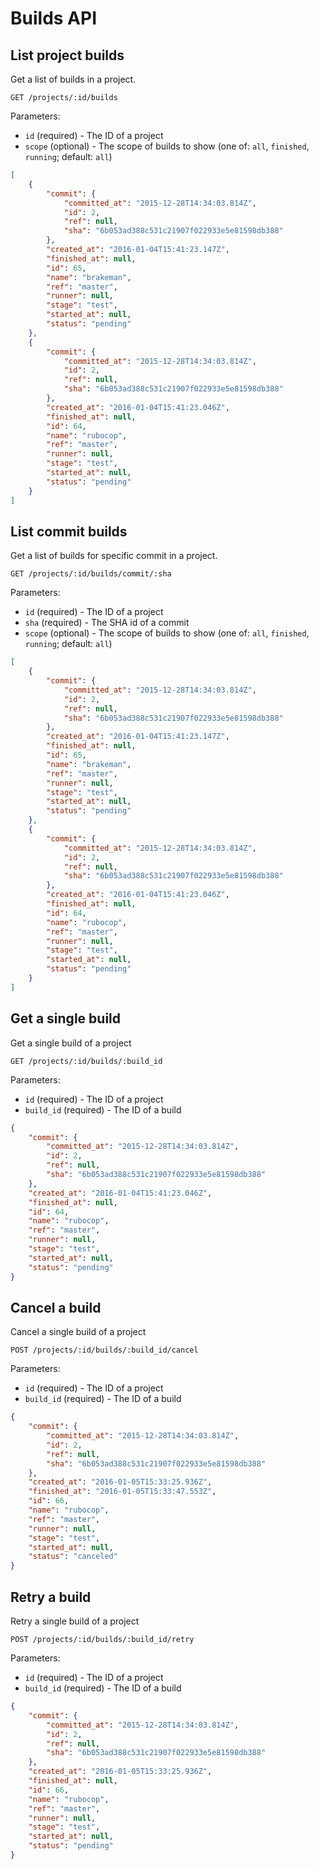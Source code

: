 # Builds API

## List project builds

Get a list of builds in a project.

```
GET /projects/:id/builds
```

Parameters:

- `id` (required) - The ID of a project
- `scope` (optional) - The scope of builds to show (one of: `all`, `finished`, `running`; default: `all`)

```json
[
    {
        "commit": {
            "committed_at": "2015-12-28T14:34:03.814Z",
            "id": 2,
            "ref": null,
            "sha": "6b053ad388c531c21907f022933e5e81598db388"
        },
        "created_at": "2016-01-04T15:41:23.147Z",
        "finished_at": null,
        "id": 65,
        "name": "brakeman",
        "ref": "master",
        "runner": null,
        "stage": "test",
        "started_at": null,
        "status": "pending"
    },
    {
        "commit": {
            "committed_at": "2015-12-28T14:34:03.814Z",
            "id": 2,
            "ref": null,
            "sha": "6b053ad388c531c21907f022933e5e81598db388"
        },
        "created_at": "2016-01-04T15:41:23.046Z",
        "finished_at": null,
        "id": 64,
        "name": "rubocop",
        "ref": "master",
        "runner": null,
        "stage": "test",
        "started_at": null,
        "status": "pending"
    }
]
```

## List commit builds

Get a list of builds for specific commit in a project.

```
GET /projects/:id/builds/commit/:sha
```

Parameters:

- `id` (required) - The ID of a project
- `sha` (required) - The SHA id of a commit
- `scope` (optional) - The scope of builds to show (one of: `all`, `finished`, `running`; default: `all`)


```json
[
    {
        "commit": {
            "committed_at": "2015-12-28T14:34:03.814Z",
            "id": 2,
            "ref": null,
            "sha": "6b053ad388c531c21907f022933e5e81598db388"
        },
        "created_at": "2016-01-04T15:41:23.147Z",
        "finished_at": null,
        "id": 65,
        "name": "brakeman",
        "ref": "master",
        "runner": null,
        "stage": "test",
        "started_at": null,
        "status": "pending"
    },
    {
        "commit": {
            "committed_at": "2015-12-28T14:34:03.814Z",
            "id": 2,
            "ref": null,
            "sha": "6b053ad388c531c21907f022933e5e81598db388"
        },
        "created_at": "2016-01-04T15:41:23.046Z",
        "finished_at": null,
        "id": 64,
        "name": "rubocop",
        "ref": "master",
        "runner": null,
        "stage": "test",
        "started_at": null,
        "status": "pending"
    }
]
```

## Get a single build

Get a single build of a project

```
GET /projects/:id/builds/:build_id
```

Parameters:

- `id` (required) - The ID of a project
- `build_id` (required) - The ID of a build

```json
{
    "commit": {
        "committed_at": "2015-12-28T14:34:03.814Z",
        "id": 2,
        "ref": null,
        "sha": "6b053ad388c531c21907f022933e5e81598db388"
    },
    "created_at": "2016-01-04T15:41:23.046Z",
    "finished_at": null,
    "id": 64,
    "name": "rubocop",
    "ref": "master",
    "runner": null,
    "stage": "test",
    "started_at": null,
    "status": "pending"
}
```

## Cancel a build

Cancel a single build of a project

```
POST /projects/:id/builds/:build_id/cancel
```

Parameters:

- `id` (required) - The ID of a project
- `build_id` (required) - The ID of a build

```json
{
    "commit": {
        "committed_at": "2015-12-28T14:34:03.814Z",
        "id": 2,
        "ref": null,
        "sha": "6b053ad388c531c21907f022933e5e81598db388"
    },
    "created_at": "2016-01-05T15:33:25.936Z",
    "finished_at": "2016-01-05T15:33:47.553Z",
    "id": 66,
    "name": "rubocop",
    "ref": "master",
    "runner": null,
    "stage": "test",
    "started_at": null,
    "status": "canceled"
}
```

## Retry a build

Retry a single build of a project

```
POST /projects/:id/builds/:build_id/retry
```

Parameters:

- `id` (required) - The ID of a project
- `build_id` (required) - The ID of a build

```json
{
    "commit": {
        "committed_at": "2015-12-28T14:34:03.814Z",
        "id": 2,
        "ref": null,
        "sha": "6b053ad388c531c21907f022933e5e81598db388"
    },
    "created_at": "2016-01-05T15:33:25.936Z",
    "finished_at": null,
    "id": 66,
    "name": "rubocop",
    "ref": "master",
    "runner": null,
    "stage": "test",
    "started_at": null,
    "status": "pending"
}
```
